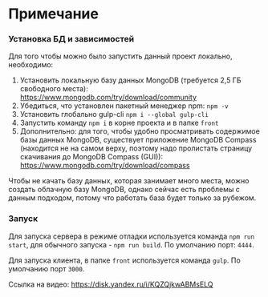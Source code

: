 # Примечание

### Установка БД и зависимостей

Для того чтобы можно было запустить данный проект локально, необходимо:
1) Установить локальную базу данных MongoDB (требуется 2,5 ГБ свободного места): https://www.mongodb.com/try/download/community
2) Убедиться, что установлен пакетный менеджер npm: `npm -v`
3) Установить глобально gulp-cli `npm i --global gulp-cli`
4) Запустить команду `npm i` в корне проекта и в папке `front`
5) Дополнительно: для того, чтобы удобно просматривать содержимое базы данных MongoDB, существует приложение MongoDB Compass (находится не на самом верху, поэтому надо пролистать страницу скачивания до MongoDB Compass (GUI)): https://www.mongodb.com/try/download/compass

Чтобы не качать базу данных, которая занимает много места, можно создать облачную базу MongoDB, однако сейчас есть проблемы с данным подходом, потому что работать база будет только за рубежом.

### Запуск

Для запуска сервера в режиме отладки используется команда `npm run start`, для обычного запуска - `npm run build`. По умолчанию порт: `4444`.

Для запуска клиента, в папке `front` используется команда `gulp`. По умолчанию порт `3000`.

Ссылка на видео: https://disk.yandex.ru/i/KQZQjkwABMsELQ